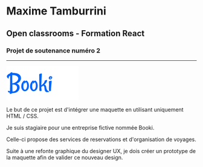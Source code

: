 # Maxime Tamburrini
## Open classrooms - Formation React
### **Projet de soutenance numéro 2**

---
![](./assets/logo/Booki.png)

Le but de ce projet est d'intégrer une maquette en utilisant uniquement HTML / CSS.

Je suis stagiaire pour une entreprise fictive nommée Booki.

Celle-ci propose des services de reservations et d'organisation de voyages.

Suite à une refonte graphique du designer UX, je dois créer un prototype de la maquette afin de valider ce nouveau design.

